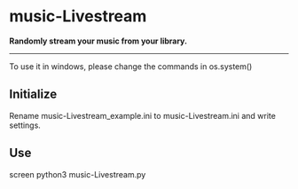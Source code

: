 # music-Livestream

**Randomly stream your music from your library.**

------


To use it in windows, please change the commands in os.system()

## Initialize

Rename music-Livestream_example.ini to music-Livestream.ini and write settings.

## Use

screen python3 music-Livestream.py